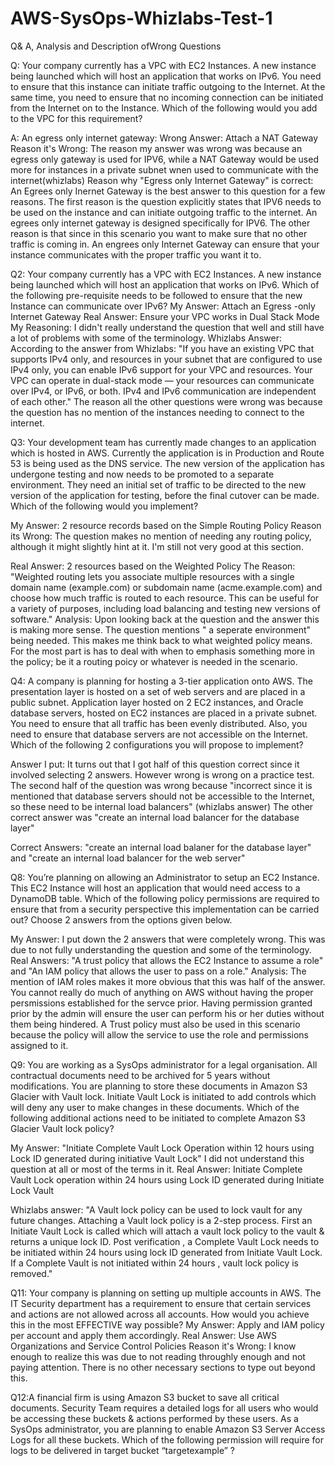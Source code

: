 # AWS-SysOps-Whizlabs-Test-1
Q&amp; A, Analysis and Description ofWrong Questions


Q: Your company currently has a VPC with EC2 Instances. A new instance being launched which will host an application that works on IPv6. You need to ensure that this instance can initiate traffic outgoing to the Internet.
At the same time, you need to ensure that no incoming connection can be initiated from the Internet on to the Instance. 
Which of the following would you add to the VPC for this requirement?

A: An egress only internet gateway: 
Wrong Answer: Attach a NAT Gateway
Reason it's Wrong: The reason my answer was wrong was because an egress only gateway is used for IPV6, while a NAT Gateway would be used more for instances in a private subnet wnen used to communicate with the internet(whizlabs)
Reason why "Egress only Internet Gateway" is correct: An Egrees only Inernet Gateway is the best answer to this question for a few reasons. The first reason is the question explicitly states that IPV6 needs to be used on the instance and can initiate outgoing traffic to the internet. An egrees only internet gateway is designed specifically for IPV6. The other reason is that
since in this scenario you want to make sure that no other traffic is coming in. An engrees only Internet Gateway can ensure that your instance communicates with the proper traffic you want it to. 


Q2: Your company currently has a VPC with EC2 Instances. A new instance being launched which will host an application that works on IPv6. Which of the following pre-requisite needs to be followed to ensure that the new Instance can communicate over IPv6?
My Answer: Attach an Egress -only Internet Gateway
Real Answer: Ensure your VPC works in Dual Stack Mode
My Reasoning: I didn't really understand the question that well and still have a lot of problems with some of the terminology.
Whizlabs Answer: According to the answer from Whizlabs: "If you have an existing VPC that supports IPv4 only, and resources in your subnet that are configured to use IPv4 only, you can enable IPv6 support for your VPC and resources. Your VPC can operate in dual-stack mode — your resources can communicate over IPv4, or IPv6, or both. IPv4 and IPv6 communication are independent of each other." The reason all the other questions were wrong was because the question has no mention of the instances needing to connect to the internet.

Q3: Your development team has currently made changes to an application which is hosted in AWS. Currently the application is in Production and Route 53 is being used as the DNS service. The new version of the application has undergone testing and now needs to be promoted to a separate environment. They need an initial set of traffic to be directed to the new version of the application for testing, before the final cutover can be made. Which of the following would you implement?

My Answer: 2 resource records based on the Simple Routing Policy
Reason its Wrong: The question makes no mention of needing any routing policy, although it might slightly hint at it. I'm still not very good at this section.

Real Answer: 2 resources based on the Weighted Policy
The Reason: "Weighted routing lets you associate multiple resources with a single domain name (example.com) or subdomain name (acme.example.com) and choose how much traffic is routed to each resource. This can be useful for a variety of purposes, including load balancing and testing new versions of software."
Analysis: Upon looking back at the question and the answer this is making more sense. The question mentions " a seperate environment" being needed. This makes me think back to what weighted policy means. For the most part is has to deal with when to emphasis something more in the policy; be it a routing poicy or whatever is needed in the scenario.

Q4: A company is planning for hosting a 3-tier application onto AWS. The presentation layer is hosted on a set of web servers and are placed in a public subnet. Application layer hosted on 2 EC2 instances, and Oracle database servers, hosted on EC2 instances are placed in a private subnet. You need to ensure that all traffic has been evenly distributed. Also, you need to ensure that database servers are not accessible on the Internet.
Which of the following 2 configurations you will propose to implement?

Answer I put: It turns out that I got half of this question correct since it involved selecting 2 answers. However wrong is wrong on a practice test. The second half of the question was wrong because "incorrect since it is mentioned that database servers should not be accessible to the Internet, so these need to be internal load balancers" (whizlabs answer) The other correct answer was "create an internal load balancer for the database layer"

Correct Answers: "create an internal load balaner for the database layer" and  "create an internal load balancer for the web server" 

Q8: You’re planning on allowing an Administrator to setup an EC2 Instance. This EC2 Instance will host an application that would need access to a DynamoDB table. Which of the following policy permissions are required to ensure that from a security perspective this implementation can be carried out? Choose 2 answers from the options given below.

My Answer: I put down the 2 answers that were completely wrong. This was due to not fully understanding the question and some of the terminology.
Real Answers: "A trust policy that allows the EC2 Instance to assume a role" and  "An IAM policy that allows the user to pass on a role." 
Analysis: The mention of IAM roles makes it more obvious that this was half of the answer. You cannot really do much of anything on AWS without having the proper persmissions established for the servce prior. Having permission granted prior by the admin will ensure the user can perform his or her duties without them being hindered. A Trust policy must also be used in this scenario because the policy will allow the service to use the role and permissions assigned to it.

Q9: You are working as a SysOps administrator for a legal organisation. All contractual documents need to be archived for 5 years without modifications. You are planning to store these documents in Amazon S3 Glacier with Vault lock.  Initiate Vault Lock is initiated to add controls which will deny any user to make changes in these documents. Which of the following additional actions need to be initiated to complete Amazon S3 Glacier Vault lock policy?

My Answer: "Initiate Complete Vault Lock Operation within 12 hours using Lock ID generated during initiative Vault Lock" I did not understand this question at all or most of the terms in it.
Real Answer: Initiate Complete Vault Lock operation within 24 hours using Lock ID generated during Initiate Lock Vault

Whizlabs answer: "A Vault lock policy can be used to lock vault for any future changes. Attaching a Vault lock policy is a 2-step process. First an Initiate Vault Lock is called which will attach a vault lock policy to the vault & returns a unique lock ID. Post verification , a Complete Vault Lock needs to  be initiated within 24 hours using lock ID generated from Initiate Vault Lock. If a Complete Vault is not initiated within 24 hours , vault lock policy is removed."

Q11: Your company is planning on setting up multiple accounts in AWS. The IT Security department has a requirement to ensure that certain services and actions are not allowed across all accounts. How would you achieve this in the most EFFECTIVE way possible?
My Answer: Apply and IAM policy per account and apply them accordingly.
Real Answer: Use AWS Organizations and Service Control Policies 
Reason it's Wrong: I know enough to realize this was due to not reading throughly enough and not paying attention. There is no other necessary sections to type out beyond this.

Q12:A financial firm is using Amazon S3 bucket to save all critical documents. Security Team requires a detailed logs for all users who would be accessing these buckets & actions performed by these users. As a SysOps administrator, you are planning to enable Amazon S3 Server Access Logs for all these buckets. Which of the following permission will require for logs to be delivered in target bucket “targetexample” ?

